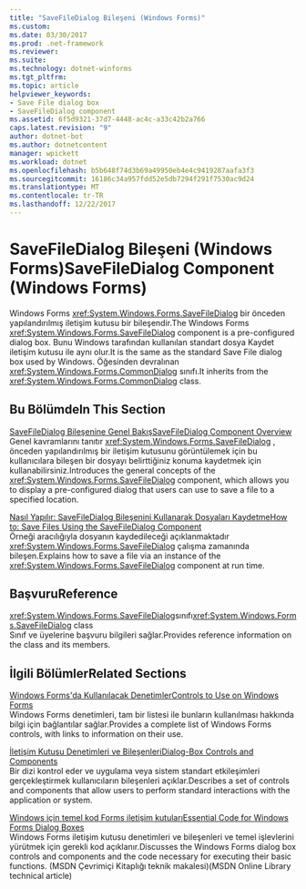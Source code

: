 ```yaml
---
title: "SaveFileDialog Bileşeni (Windows Forms)"
ms.custom: 
ms.date: 03/30/2017
ms.prod: .net-framework
ms.reviewer: 
ms.suite: 
ms.technology: dotnet-winforms
ms.tgt_pltfrm: 
ms.topic: article
helpviewer_keywords:
- Save File dialog box
- SaveFileDialog component
ms.assetid: 6f5d9321-37d7-4448-ac4c-a33c42b2a766
caps.latest.revision: "9"
author: dotnet-bot
ms.author: dotnetcontent
manager: wpickett
ms.workload: dotnet
ms.openlocfilehash: b5b648f74d3b69a49950eb4e4c9419287aafa3f3
ms.sourcegitcommit: 16186c34a957fdd52e5db7294f291f7530ac9d24
ms.translationtype: MT
ms.contentlocale: tr-TR
ms.lasthandoff: 12/22/2017
---
```

# <a name="savefiledialog-component-windows-forms"></a><span data-ttu-id="5da01-102">SaveFileDialog Bileşeni (Windows Forms)</span><span class="sxs-lookup"><span data-stu-id="5da01-102">SaveFileDialog Component (Windows Forms)</span></span>
<span data-ttu-id="5da01-103">Windows Forms <xref:System.Windows.Forms.SaveFileDialog> bir önceden yapılandırılmış iletişim kutusu bir bileşendir.</span><span class="sxs-lookup"><span data-stu-id="5da01-103">The Windows Forms <xref:System.Windows.Forms.SaveFileDialog> component is a pre-configured dialog box.</span></span> <span data-ttu-id="5da01-104">Bunu Windows tarafından kullanılan standart dosya Kaydet iletişim kutusu ile aynı olur.</span><span class="sxs-lookup"><span data-stu-id="5da01-104">It is the same as the standard Save File dialog box used by Windows.</span></span> <span data-ttu-id="5da01-105">Öğesinden devralınan <xref:System.Windows.Forms.CommonDialog> sınıfı.</span><span class="sxs-lookup"><span data-stu-id="5da01-105">It inherits from the <xref:System.Windows.Forms.CommonDialog> class.</span></span>  
  
## <a name="in-this-section"></a><span data-ttu-id="5da01-106">Bu Bölümde</span><span class="sxs-lookup"><span data-stu-id="5da01-106">In This Section</span></span>  
 [<span data-ttu-id="5da01-107">SaveFileDialog Bileşenine Genel Bakış</span><span class="sxs-lookup"><span data-stu-id="5da01-107">SaveFileDialog Component Overview</span></span>](../../../../docs/framework/winforms/controls/savefiledialog-component-overview-windows-forms.md)  
 <span data-ttu-id="5da01-108">Genel kavramlarını tanıtır <xref:System.Windows.Forms.SaveFileDialog> , önceden yapılandırılmış bir iletişim kutusunu görüntülemek için bu kullanıcılara bileşen bir dosyayı belirttiğiniz konuma kaydetmek için kullanabilirsiniz.</span><span class="sxs-lookup"><span data-stu-id="5da01-108">Introduces the general concepts of the <xref:System.Windows.Forms.SaveFileDialog> component, which allows you to display a pre-configured dialog that users can use to save a file to a specified location.</span></span>  
  
 [<span data-ttu-id="5da01-109">Nasıl Yapılır: SaveFileDialog Bileşenini Kullanarak Dosyaları Kaydetme</span><span class="sxs-lookup"><span data-stu-id="5da01-109">How to: Save Files Using the SaveFileDialog Component</span></span>](../../../../docs/framework/winforms/controls/how-to-save-files-using-the-savefiledialog-component.md)  
 <span data-ttu-id="5da01-110">Örneği aracılığıyla dosyanın kaydedileceği açıklanmaktadır <xref:System.Windows.Forms.SaveFileDialog> çalışma zamanında bileşen.</span><span class="sxs-lookup"><span data-stu-id="5da01-110">Explains how to save a file via an instance of the <xref:System.Windows.Forms.SaveFileDialog> component at run time.</span></span>  
  
## <a name="reference"></a><span data-ttu-id="5da01-111">Başvuru</span><span class="sxs-lookup"><span data-stu-id="5da01-111">Reference</span></span>  
 <span data-ttu-id="5da01-112"><xref:System.Windows.Forms.SaveFileDialog>sınıfı</span><span class="sxs-lookup"><span data-stu-id="5da01-112"><xref:System.Windows.Forms.SaveFileDialog> class</span></span>  
 <span data-ttu-id="5da01-113">Sınıf ve üyelerine başvuru bilgileri sağlar.</span><span class="sxs-lookup"><span data-stu-id="5da01-113">Provides reference information on the class and its members.</span></span>  
  
## <a name="related-sections"></a><span data-ttu-id="5da01-114">İlgili Bölümler</span><span class="sxs-lookup"><span data-stu-id="5da01-114">Related Sections</span></span>  
 [<span data-ttu-id="5da01-115">Windows Forms'da Kullanılacak Denetimler</span><span class="sxs-lookup"><span data-stu-id="5da01-115">Controls to Use on Windows Forms</span></span>](../../../../docs/framework/winforms/controls/controls-to-use-on-windows-forms.md)  
 <span data-ttu-id="5da01-116">Windows Forms denetimleri, tam bir listesi ile bunların kullanılması hakkında bilgi için bağlantılar sağlar.</span><span class="sxs-lookup"><span data-stu-id="5da01-116">Provides a complete list of Windows Forms controls, with links to information on their use.</span></span>  
  
 [<span data-ttu-id="5da01-117">İletişim Kutusu Denetimleri ve Bileşenleri</span><span class="sxs-lookup"><span data-stu-id="5da01-117">Dialog-Box Controls and Components</span></span>](../../../../docs/framework/winforms/controls/dialog-box-controls-and-components-windows-forms.md)  
 <span data-ttu-id="5da01-118">Bir dizi kontrol eder ve uygulama veya sistem standart etkileşimleri gerçekleştirmek kullanıcıların bileşenleri açıklar.</span><span class="sxs-lookup"><span data-stu-id="5da01-118">Describes a set of controls and components that allow users to perform standard interactions with the application or system.</span></span>  
  
 [<span data-ttu-id="5da01-119">Windows için temel kod Forms iletişim kutuları</span><span class="sxs-lookup"><span data-stu-id="5da01-119">Essential Code for Windows Forms Dialog Boxes</span></span>](http://go.microsoft.com/fwlink/?LinkID=102575)  
 <span data-ttu-id="5da01-120">Windows Forms iletişim kutusu denetimleri ve bileşenleri ve temel işlevlerini yürütmek için gerekli kod açıklanır.</span><span class="sxs-lookup"><span data-stu-id="5da01-120">Discusses the Windows Forms dialog box controls and components and the code necessary for executing their basic functions.</span></span> <span data-ttu-id="5da01-121">(MSDN Çevrimiçi Kitaplığı teknik makalesi)</span><span class="sxs-lookup"><span data-stu-id="5da01-121">(MSDN Online Library technical article)</span></span>
